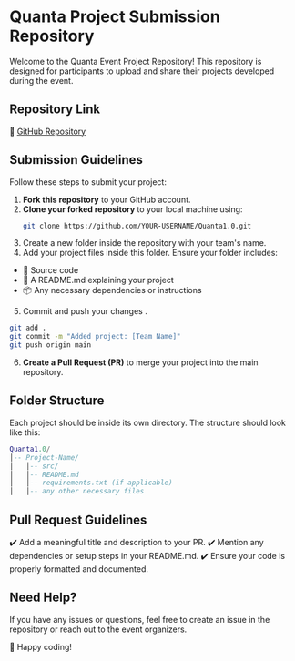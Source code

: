 # Quanta Project Submission Repository

Welcome to the Quanta Event Project Repository! This repository is designed for participants to upload and share their projects developed during the event.

## Repository Link

🔗 [GitHub Repository](https://github.com/QForest-PES/Quanta1.0.git)

## Submission Guidelines

Follow these steps to submit your project:

1. **Fork this repository** to your GitHub account.
2. **Clone your forked repository** to your local machine using:
   ```sh
   git clone https://github.com/YOUR-USERNAME/Quanta1.0.git
   ```
3. Create a new folder inside the repository with your team's name.
4. Add your project files inside this folder. Ensure your folder includes:
  - 📂 Source code
  - 📜 A README.md explaining your project
  - 📦 Any necessary dependencies or instructions
5. Commit and push your changes .
  ```sh
  git add .
  git commit -m "Added project: [Team Name]"
  git push origin main
  ```
6. **Create a Pull Request (PR)** to merge your project into the main repository.
## Folder Structure
Each project should be inside its own directory. The structure should look like this:
```lua
Quanta1.0/
│-- Project-Name/
│   │-- src/
│   │-- README.md
│   │-- requirements.txt (if applicable)
│   │-- any other necessary files
```
## Pull Request Guidelines
✔️ Add a meaningful title and description to your PR.
✔️ Mention any dependencies or setup steps in your README.md.
✔️ Ensure your code is properly formatted and documented.
## Need Help?
If you have any issues or questions, feel free to create an issue in the repository or reach out to the event organizers.

🚀 Happy coding!
